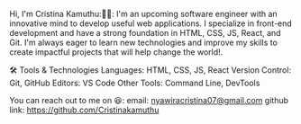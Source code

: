 Hi, I'm Cristina Kamuthu:👋😄:
I'm an upcoming software engineer with an innovative mind to develop useful web applications. I specialize in front-end development and have a strong foundation in HTML, CSS, JS, React, and Git. I'm always eager to learn new technologies and improve my skills to create impactful projects that will help change the world!.

:hammer_and_wrench: Tools & Technologies
Languages: HTML, CSS, JS, React
Version Control: Git, GitHub
Editors: VS Code
Other Tools: Command Line, DevTools

You can reach out to me on 😆: 
email: nyawiracristina07@gmail.com
github link: https://github.com/Cristinakamuthu


<!--
**Cristinakamuthu/Cristinakamuthu** is a ✨ _special_ ✨ repository because its `README.md` (this file) appears on your GitHub profile.

Here are some ideas to get you started:

- 🔭 I’m currently working on ...
- 🌱 I’m currently learning ...
- 👯 I’m looking to collaborate on ...
- 🤔 I’m looking for help with ...
- 💬 Ask me about ...
- 📫 How to reach me: ...
- 😄 Pronouns: ...
- ⚡ Fun fact: ...
-->
